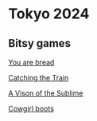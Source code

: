 # Tokyo 2024

## Bitsy games

[You are bread](https://npckc.itch.io/you-are-dough)

[Catching the Train](https://cottonsprout.itch.io/catching-the-train)

[A Vison of the Sublime](https://candle.itch.io/a-vision-of-the-sublime)

[Cowgirl boots](https://fellerooni.itch.io/cowgirl-boots)

